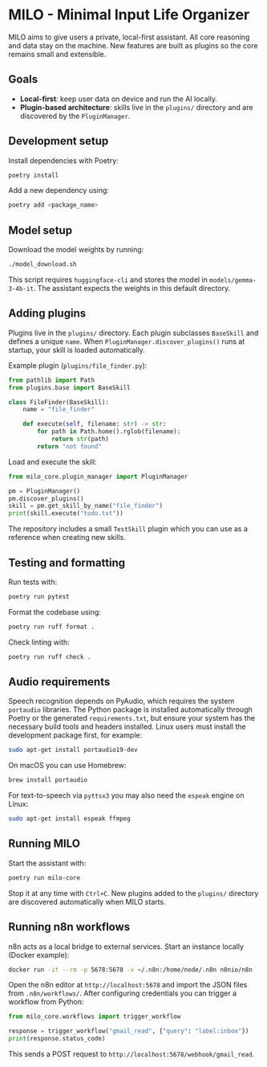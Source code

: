 # MILO - Minimal Input Life Organizer

MILO aims to give users a private, local-first assistant. All core reasoning and data stay on the machine. New features are built as plugins so the core remains small and extensible.

## Goals
- **Local-first**: keep user data on device and run the AI locally.
- **Plugin-based architecture**: skills live in the `plugins/` directory and are discovered by the `PluginManager`.

## Development setup
Install dependencies with Poetry:

```bash
poetry install
```

Add a new dependency using:

```bash
poetry add <package_name>
```

## Model setup
Download the model weights by running:

```bash
./model_download.sh
```

This script requires `huggingface-cli` and stores the model in
`models/gemma-3-4b-it`. The assistant expects the weights in this default
directory.


## Adding plugins
Plugins live in the `plugins/` directory. Each plugin subclasses `BaseSkill` and defines a unique `name`. When `PluginManager.discover_plugins()` runs at startup, your skill is loaded automatically.

Example plugin (`plugins/file_finder.py`):

```python
from pathlib import Path
from plugins.base import BaseSkill

class FileFinder(BaseSkill):
    name = "file_finder"

    def execute(self, filename: str) -> str:
        for path in Path.home().rglob(filename):
            return str(path)
        return "not found"
```

Load and execute the skill:

```python
from milo_core.plugin_manager import PluginManager

pm = PluginManager()
pm.discover_plugins()
skill = pm.get_skill_by_name("file_finder")
print(skill.execute("todo.txt"))
```

The repository includes a small `TestSkill` plugin which you can use as a reference when creating new skills.


## Testing and formatting
Run tests with:

```bash
poetry run pytest
```

Format the codebase using:

```bash
poetry run ruff format .
```

Check linting with:

```bash
poetry run ruff check .
```

## Audio requirements
Speech recognition depends on PyAudio, which requires the system
`portaudio` libraries. The Python package is installed automatically
through Poetry or the generated `requirements.txt`, but ensure your
system has the necessary build tools and headers installed. Linux users
must install the development package first, for example:

```bash
sudo apt-get install portaudio19-dev
```

On macOS you can use Homebrew:

```bash
brew install portaudio
```

For text-to-speech via `pyttsx3` you may also need the `espeak` engine on
Linux:

```bash
sudo apt-get install espeak ffmpeg
```

## Running MILO
Start the assistant with:

```bash
poetry run milo-core
```

Stop it at any time with `Ctrl+C`. New plugins added to the `plugins/`
directory are discovered automatically when MILO starts.

## Running n8n workflows
n8n acts as a local bridge to external services. Start an instance locally (Docker example):

```bash
docker run -it --rm -p 5678:5678 -v ~/.n8n:/home/node/.n8n n8nio/n8n
```

Open the n8n editor at `http://localhost:5678` and import the JSON files from `.n8n/workflows/`. After configuring credentials you can trigger a workflow from Python:

```python
from milo_core.workflows import trigger_workflow

response = trigger_workflow("gmail_read", {"query": "label:inbox"})
print(response.status_code)
```

This sends a POST request to `http://localhost:5678/webhook/gmail_read`.
